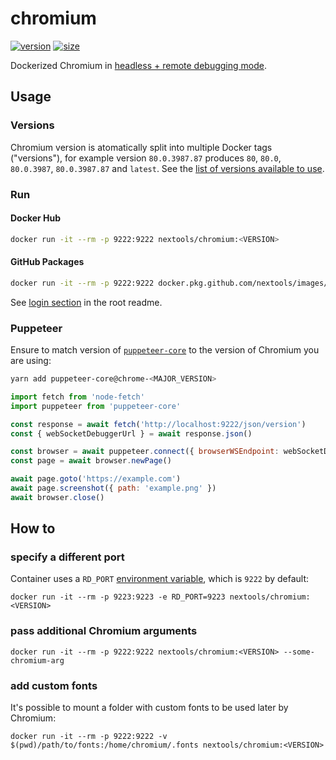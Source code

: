 # chromium

[![version](https://flat.badgen.net/badge/version/81.0.4044.122/blue)](https://www.mozilla.org/en-US/firefox/releases/) [![size](https://flat.badgen.net/badge/size/153M/blue)](https://hub.docker.com/repository/docker/nextools/chromium/tags)

Dockerized Chromium in [headless + remote debugging mode](https://chromium.googlesource.com/chromium/src/+/lkgr/headless/README.md).

## Usage

### Versions

Chromium version is atomatically split into multiple Docker tags ("versions"), for example version `80.0.3987.87` produces `80`, `80.0`, `80.0.3987`, `80.0.3987.87` and `latest`. See the [list of versions available to use](https://hub.docker.com/repository/docker/nextools/chromium/tags).

### Run

#### Docker Hub

```sh
docker run -it --rm -p 9222:9222 nextools/chromium:<VERSION>
```

#### GitHub Packages

```sh
docker run -it --rm -p 9222:9222 docker.pkg.github.com/nextools/images/chromium:<VERSION>
```

See [login section](../readme.md#login) in the root readme.

### Puppeteer

Ensure to match version of [`puppeteer-core`](https://github.com/GoogleChrome/puppeteer) to the version of Chromium you are using:

```sh
yarn add puppeteer-core@chrome-<MAJOR_VERSION>
```

```js
import fetch from 'node-fetch'
import puppeteer from 'puppeteer-core'

const response = await fetch('http://localhost:9222/json/version')
const { webSocketDebuggerUrl } = await response.json()

const browser = await puppeteer.connect({ browserWSEndpoint: webSocketDebuggerUrl })
const page = await browser.newPage()

await page.goto('https://example.com')
await page.screenshot({ path: 'example.png' })
await browser.close()
```

## How to

### specify a different port

Container uses a `RD_PORT` [environment variable](https://docs.docker.com/engine/reference/commandline/run/#set-environment-variables--e---env---env-file), which is `9222` by default:

```
docker run -it --rm -p 9223:9223 -e RD_PORT=9223 nextools/chromium:<VERSION>
```

### pass additional Chromium arguments

```
docker run -it --rm -p 9222:9222 nextools/chromium:<VERSION> --some-chromium-arg
```

### add custom fonts

It's possible to mount a folder with custom fonts to be used later by Chromium: 

```
docker run -it --rm -p 9222:9222 -v $(pwd)/path/to/fonts:/home/chromium/.fonts nextools/chromium:<VERSION>
```
